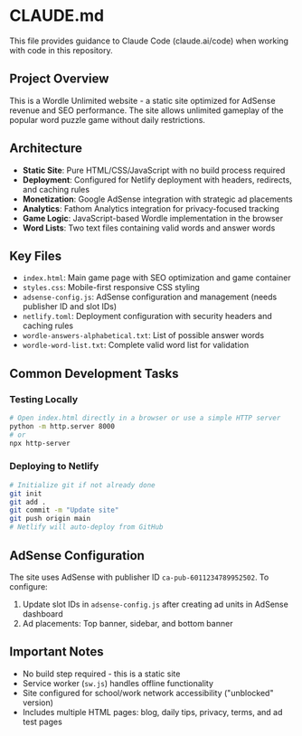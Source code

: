 # CLAUDE.md

This file provides guidance to Claude Code (claude.ai/code) when working with code in this repository.

## Project Overview

This is a Wordle Unlimited website - a static site optimized for AdSense revenue and SEO performance. The site allows unlimited gameplay of the popular word puzzle game without daily restrictions.

## Architecture

- **Static Site**: Pure HTML/CSS/JavaScript with no build process required
- **Deployment**: Configured for Netlify deployment with headers, redirects, and caching rules
- **Monetization**: Google AdSense integration with strategic ad placements
- **Analytics**: Fathom Analytics integration for privacy-focused tracking
- **Game Logic**: JavaScript-based Wordle implementation in the browser
- **Word Lists**: Two text files containing valid words and answer words

## Key Files

- `index.html`: Main game page with SEO optimization and game container
- `styles.css`: Mobile-first responsive CSS styling
- `adsense-config.js`: AdSense configuration and management (needs publisher ID and slot IDs)
- `netlify.toml`: Deployment configuration with security headers and caching rules
- `wordle-answers-alphabetical.txt`: List of possible answer words
- `wordle-word-list.txt`: Complete valid word list for validation

## Common Development Tasks

### Testing Locally
```bash
# Open index.html directly in a browser or use a simple HTTP server
python -m http.server 8000
# or
npx http-server
```

### Deploying to Netlify
```bash
# Initialize git if not already done
git init
git add .
git commit -m "Update site"
git push origin main
# Netlify will auto-deploy from GitHub
```

## AdSense Configuration

The site uses AdSense with publisher ID `ca-pub-6011234789952502`. To configure:
1. Update slot IDs in `adsense-config.js` after creating ad units in AdSense dashboard
2. Ad placements: Top banner, sidebar, and bottom banner

## Important Notes

- No build step required - this is a static site
- Service worker (`sw.js`) handles offline functionality
- Site configured for school/work network accessibility ("unblocked" version)
- Includes multiple HTML pages: blog, daily tips, privacy, terms, and ad test pages